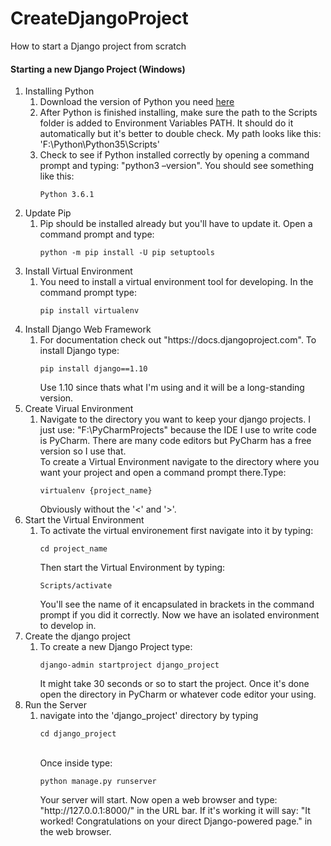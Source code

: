 # CreateDjangoProject
How to start a Django project from scratch
<h4>Starting a new Django Project (Windows)</h4>
<ol>
<li>
Installing Python
<ol>
<li>Download the version of Python you need <a href='https://www.python.org/downloads/'>here</a></li>
<li>After Python is finished installing, make sure the path to the Scripts folder is added to Environment Variables PATH. It should do it
automatically but it's better to double check. My path looks like this: 'F:\Python\Python35\Scripts'</li>
<li>Check to see if Python installed correctly by opening a command prompt and typing: "python3 –version". You should see something like
this: 
<pre><code>Python 3.6.1</code></pre></li>
</ol>
</li>
<li>
Update Pip
<ol>
<li>Pip should be installed already but you'll have to update it. Open a command prompt and type: 
<pre><code>python -m pip install -U pip setuptools</pre></code></li>
</ol>
</li>
<li>
Install Virtual Environment
<ol>
<li>You need to install a virtual environment tool for developing. In the command prompt type: 
<pre><code>pip install virtualenv</pre></code></li>
</ol>
</li>
<li>
Install Django Web Framework
<ol>
<li>For documentation check out "https://docs.djangoproject.com". To install Django type: 
<pre><code>pip install django==1.10</pre></code>
Use 1.10 since thats what I'm using and it will be a long-standing version. </li>
</ol>
</li>
<li>
Create Virual Environment
<ol>
<li>Navigate to the directory you want to keep your django projects. I just use: "F:\PyCharmProjects" because the IDE I use to
write code is PyCharm. There are many code editors but PyCharm has a free version so I use that.<br/>
To create a Virtual Environment navigate to the directory where you want your project and open a command prompt there.Type:
<pre><code>virtualenv {project_name}</pre></code> Obviously without the '<' and '>'.</li>
</ol>
</li>
<li>
Start the Virtual Environment
<ol>
<li>To activate the virtual environement first navigate into it by typing: <pre><code>cd project_name</pre></code> Then start
the Virtual Environment by typing: <pre><code>Scripts/activate</pre></code>  You'll see the name of it encapsulated in brackets 
in the command prompt if you did it correctly. Now we have an isolated environment to develop in.</li>
</ol>
</li>
<li>
Create the django project
<ol>
<li>To create a new Django Project type: <pre><code>django-admin startproject django_project</pre></code> It might take 30 
seconds or so to start the project. Once it's done open the directory in PyCharm or whatever code editor your using.</li>
</ol>
</li>
<li>
Run the Server
<ol>
<li> navigate into the 'django_project' directory by typing <pre><code>cd django_project</pre></code><br/>Once inside type: 
<pre><code>python manage.py runserver</pre></code> Your server will start. Now open a web browser and type: 
"http://127.0.0.1:8000/" in the URL bar. If it's working it will say: "It worked! Congratulations on your direct Django-powered
page." in the web browser.</li>
</ol>
</li>
</ol>
